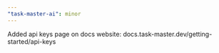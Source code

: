 ```yaml
---
"task-master-ai": minor
---
```


Added api keys page on docs website: docs.task-master.dev/getting-started/api-keys
